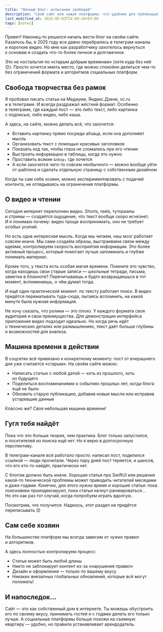 ```yaml
---
title: "Личный блог: испытание свободой"
description: "Свой сайт или чужая платформа: что удобнее для публикаций?"
last_modified_at: 2025-05-03T14:09:10+03:00
tags: [notes]
---
```


Привет! Наконец-то решился начать вести блог на&nbsp;своём сайте. Казалось&nbsp;бы, в&nbsp;2025 году все давно перебрались в&nbsp;телеграм-каналы и&nbsp;короткие видео. Но&nbsp;мне как разработчику захотелось вернуться к&nbsp;основам и&nbsp;создать что-то более личное и&nbsp;долговечное.

Это не&nbsp;ностальгия по&nbsp;&laquo;старым добрым временам&raquo; (хотя куда без&nbsp;неё 😊). Просто хочется иметь место, где можно спокойно делиться чем-то без&nbsp;ограничений формата и&nbsp;алгоритмов социальных платформ.

## Свобода творчества без рамок

Я&nbsp;пробовал писать статьи на&nbsp;Медиуме, Яндекс.Дзене, vc.ru и&nbsp;в&nbsp;телеграме. И&nbsp;всегда раздражал жёсткий формат. Особенно в&nbsp;телеграме, где каждый пост&nbsp;&mdash; это либо текст, либо картинка с&nbsp;подписью, либо видео, либо каша.

А&nbsp;здесь, на&nbsp;сайте, можно делать всё, что захочется:
- Вставить картинку прямо посреди абзаца, если она дополняет мысль
- Организовать текст с&nbsp;помощью красивых заголовков
- Показать код так, чтобы глаза не&nbsp;сломались при его чтении
- Выстроить информацию в&nbsp;таблицы, когда это нужно
- Проставить всякие `&nbsp;` где хочется
- А&nbsp;если захочется чего-то совсем необычного — можно вообще уйти от&nbsp;шаблона и&nbsp;сделать отдельную страницу с&nbsp;собственным дизайном

Когда ты&nbsp;сам себе хозяин, можно экспериментировать с&nbsp;подачей контента, не&nbsp;оглядываясь на&nbsp;ограничения платформы.

## О&nbsp;видео и&nbsp;чтении

Сегодня интернет переполнен видео. Shorts, reels, туториалы и&nbsp;стримы&nbsp;&mdash; создаётся ощущение, что текст вообще скоро исчезнет. И&nbsp;я&nbsp;понимаю почему: видео проще воспринимать, оно не&nbsp;требует особых усилий.

Но&nbsp;есть одна интересная мысль. Когда мы&nbsp;читаем, наш мозг работает совсем иначе. Мы&nbsp;сами создаём образы, выстраиваем связи между идеями, контролируем скорость восприятия информации. Это более активный процесс, который помогает лучше запоминать и&nbsp;глубже понимать материал.

Кроме того, у&nbsp;текста есть особая магия времени. Помните это чувство, когда находишь свои старые записи&nbsp;&mdash; школьные тетради, письма, заметки в&nbsp;блокноте? Перечитываешь и&nbsp;будто возвращаешься в&nbsp;тот момент, вспоминаешь, о&nbsp;чём думал тогда.

И&nbsp;ещё один практический момент: по&nbsp;тексту работает поиск. В&nbsp;видео придётся перематывать туда-сюда, пытаясь вспомнить, на&nbsp;какой минуте была нужная информация.

Не&nbsp;хочу сказать, что ролики&nbsp;&mdash; это плохо. У&nbsp;каждого формата своя аудитория и&nbsp;свои преимущества. Для демонстрации интерфейса приложения видео подходит идеально. Но&nbsp;когда речь идёт о&nbsp;технических деталях или размышлениях, текст даёт больше глубины и&nbsp;возможностей для анализа.

## Машина времени в&nbsp;действии

В&nbsp;соцсетях всё привязано к&nbsp;конкретному моменту: пост от&nbsp;вчерашнего дня уже считается &laquo;старым&raquo;. На&nbsp;своём сайте можно:
- Написать статью с&nbsp;любой датой&nbsp;&mdash; хоть из&nbsp;прошлого, хоть из&nbsp;будущего
- Поделиться воспоминаниями о&nbsp;событиях прошлых лет, когда блога ещё не&nbsp;было
- Обновить старую публикацию, добавив новые мысли или исправив устаревшие данные

Классно&nbsp;же? Своя небольшая машина времени!

## Гугл тебя найдёт

Пока что это больше теория, чем практика. Блог только запустился, и&nbsp;посетителей из&nbsp;поиска ещё нет. Но&nbsp;я&nbsp;верю в&nbsp;долгосрочную перспективу.

В&nbsp;телеграм-канале всё работало просто: написал пост, поделился ссылкой&nbsp;&mdash; люди прочитали. Через пару дней пост теряется, и&nbsp;шансов, что его кто-то найдёт, практически нет.

С&nbsp;блогом должно быть иначе. Хорошая статья про SwiftUI или решение какой-то технической проблемы может приводить читателей месяцами и&nbsp;даже годами. Конечно, для этого нужно время и хорошие статьи: пока поисковики проиндексируют, пока статьи начнут ранжироваться... Но&nbsp;это как раз тот случай, когда попробуем играть вдолгую.

Посмотрим, что получится. Надеюсь, этот раздел не&nbsp;придётся переписывать 😊

## Сам себе хозяин

На&nbsp;большинстве платформ мы&nbsp;всегда зависим от&nbsp;чужих правил и&nbsp;алгоритмов. 

А&nbsp;здесь полностью контролируем процесс:
- Статья может быть любой длины
- Никто не&nbsp;заблокирует контент из-за &laquo;нарушения правил&raquo;
- Дизайн и&nbsp;оформление&nbsp;&mdash; только по&nbsp;вашему вкусу
- Никаких внезапных глобальных обновлений, которые всё могут поломать!

## И&nbsp;напоследок...

Сайт&nbsp;&mdash; это как собственный дом в&nbsp;интернете. Ты&nbsp;можешь обустроить его по&nbsp;своему вкусу, принимать гостей и&nbsp;с&nbsp;годами делать его только лучше. А&nbsp;социальные платформы больше похожи на&nbsp;съемную квартиру&nbsp;&mdash; удобно, но&nbsp;правила устанавливает арендодатель.